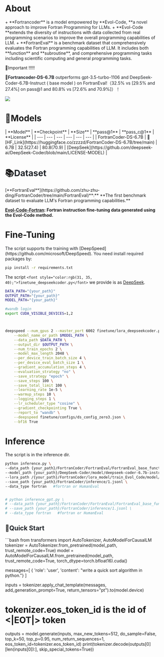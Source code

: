 <h1 id="AkQtx">About</h1>
+ **<font style="color:rgb(31, 35, 40);">Fortrancoder</font>**<font style="color:rgb(31, 35, 40);"> is a model empowered by </font>**<font style="color:rgb(31, 35, 40);">Evol-Code, </font>**<font style="color:rgb(31, 35, 40);">a novel approach to improve Fortran Programming for LLMs.</font>
+ **Evol-Code **extends the diversity of instructions with data collected from real programming scenarios to improve the overall programming capabilities of LLM.
+ **FortranEval** is a benchmark dataset that comprehensively evaluates the Fortran programming capabilities of LLM. It includes both **function** and **subroutine**, and comprehensive programming tasks including scientific computing and general programming tasks.

💫Important !!!!!

🏅**<font style="color:rgb(31, 35, 40);">Fortrancoder-DS-6.7B</font>**<font style="color:rgb(31, 35, 40);"> outperforms </font><font style="color:rgb(31, 35, 40);">gpt-3.5-turbo-1106 and DeepSeek-Coder-6.7B-Instruct ( base model ) on FortranEval!（32.5% vs [29.5% and 27.4%] on pass@1 and 80.8% vs [72.6% and 70.9%]）！</font>

![](https://cdn.nlark.com/yuque/0/2024/png/38861830/1727250691535-0f8c97b0-4250-4b56-aea5-2b75fddf3952.png)

<h1 id="dv8M1">🤖Models</h1>
| **<font style="color:rgb(31, 35, 40);">Model</font>** | **<font style="color:rgb(31, 35, 40);">Checkpoint</font>** | **<font style="color:rgb(31, 35, 40);">Size</font>** | **<font style="color:rgb(31, 35, 40);">pass@1</font>** | **<font style="color:rgb(31, 35, 40);">pass_c@1</font>** | **<font style="color:rgb(31, 35, 40);">License</font>** |
| --- | --- | --- | --- | --- | --- |
| FortranCoder-DS-6.7B | <font style="color:rgb(31, 35, 40);">🤗</font><font style="color:rgb(31, 35, 40);"> </font>[HF_Link](https://huggingface.co/zzzzd/FortranCoder-DS-6.7B/tree/main) | 6.7B | 32.5(<font style="color:rgb(31, 35, 40);">27.4)</font> | 80.8(<font style="color:rgb(31, 35, 40);">70.9)</font> | [DeepSeek](https://github.com/deepseek-ai/DeepSeek-Coder/blob/main/LICENSE-MODEL) |


<h1 id="pxdlp">📚<font style="color:rgb(31, 35, 40);">Dataset</font></h1>
[**FortranEval**](https://github.com/zhu-zhu-ding/FortranCoder/tree/main/FortranEval)**:** **The first benchmark dataset to evaluate LLM's Fortran programming capabilities.**

[**Evol-Code-Fortran**](https://github.com/zhu-zhu-ding/FortranCoder/blob/main/finetune/train_Evol_Code.json)**: Fortran instruction fine-tuning data generated using the Evol-Code method.**

<h1 id="mNXHt">Fine-Tuning</h1>
<font style="color:rgb(31, 35, 40);">The script supports the training with </font>[DeepSpeed](https://github.com/microsoft/DeepSpeed)<font style="color:rgb(31, 35, 40);">. You need install required packages by:</font>

```bash
pip install -r requirements.txt
```

The script `<font style="color:rgb(31, 35, 40);">finetune_deepseekcoder.py</font>`<font style="color:rgb(31, 35, 40);"> </font>we provide is as [DeepSeek](https://github.com/zhu-zhu-ding/FortranCoder/tree/main/finetune).

```bash
DATA_PATH="{your_path}"
OUTPUT_PATH="{your_path}"
MODEL_PATH="{your_path}"

#wandb login
export CUDA_VISIBLE_DEVICES=1,2



deepspeed --num_gpus 2 --master_port 6002 finetune/lora_deepseekcoder.py \
    --model_name_or_path $MODEL_PATH \
    --data_path $DATA_PATH \
    --output_dir $OUTPUT_PATH \
    --num_train_epochs 2 \
    --model_max_length 2048 \
    --per_device_train_batch_size 4 \
    --per_device_eval_batch_size 1 \
    --gradient_accumulation_steps 4 \
    --evaluation_strategy "no" \
    --save_strategy "epoch" \
    --save_steps 100 \
    --save_total_limit 100 \
    --learning_rate 1e-5 \
    --warmup_steps 10 \
    --logging_steps 1 \
    --lr_scheduler_type "cosine" \
    --gradient_checkpointing True \
    --report_to "wandb" \
    --deepspeed finetune/configs/ds_config_zero3.json \
    --bf16 True
```

<h1 id="o1znD">Inference</h1>
The script is in the inference dir.

```bash
python inference.py \
--data_path {your_path}/FortranCoder/FortranEval/FortranEval_base_function.jsonl \
--model_path {your_path}/DeepSeek-Coder/model/deepseek-coder-6.7b-instruct \
--lora_path /{your_path}/FortranCoder/lora_model/train_Evol_Code/model/deepseek-coder-6.7b-instruct \
--save_path {your_path}/FortranCoder/inference/1.jsonl \
--data_type fortran   #fortran or HumanEval


# python inference_gpt.py \
# --data_path {your_path}/FortranCoder/FortranEval/FortranEval_base_function.jsonl \
# --save_path {your_path}/FortranCoder/inference/1.jsonl \
# --data_type fortran   #fortran or HumanEval
```

<h2 id="quick-start">🚤<font style="color:rgb(31, 35, 40);">Quick Start</font></h2>
```bash
from transformers import AutoTokenizer, AutoModelForCausalLM
tokenizer = AutoTokenizer.from_pretrained(model_path, trust_remote_code=True)
model = AutoModelForCausalLM.from_pretrained(model_path, trust_remote_code=True, torch_dtype=torch.bfloat16).cuda()

messages=[
    { 'role': 'user', 'content': "write a quick sort algorithm in python."}
]

inputs = tokenizer.apply_chat_template(messages, add_generation_prompt=True, return_tensors="pt").to(model.device)
# tokenizer.eos_token_id is the id of <|EOT|> token
outputs = model.generate(inputs, max_new_tokens=512, do_sample=False, top_k=50, top_p=0.95, num_return_sequences=1, eos_token_id=tokenizer.eos_token_id)
print(tokenizer.decode(outputs[0][len(inputs[0]):], skip_special_tokens=True))
```

